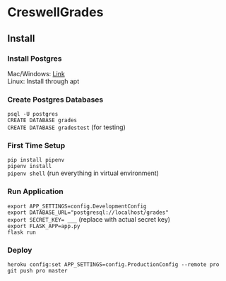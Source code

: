 # CreswellGrades

## Install
 
### Install Postgres  
Mac/Windows: [Link](https://www.openscg.com/bigsql/postgresql/installers.jsp/)  
Linux: Install through apt

### Create Postgres Databases
`psql -U postgres`  
`CREATE DATABASE grades`  
`CREATE DATABASE gradestest` (for testing)  

### First Time Setup
`pip install pipenv`  
`pipenv install`  
`pipenv shell` (run everything in virtual environment)  

### Run Application
`export APP_SETTINGS=config.DevelopmentConfig`  
`export DATABASE_URL="postgresql://localhost/grades"`  
`export SECRET_KEY= ___` (replace with actual secret key)  
`export FLASK_APP=app.py`  
`flask run`

### Deploy
`heroku config:set APP_SETTINGS=config.ProductionConfig --remote pro`  
`git push pro master`